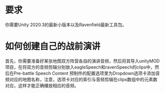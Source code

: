 # 要求
你需要Unity 2020.3的最新小版本以及Ravenfield最新工具包。
# 如何创建自己的战前演讲
首先，你需要准备好某张地图双方阵营各自的演讲音频，然后将其导入unityMOD项目，在将双方的音频剪辑分别放入eagleSpeech和ravenSpeech的clips中，然后在Pre-battle Speech Content 预制件的配置选项里为Dropdown选项卡添加音频对应的地图名称，注意，选项卡对应的索引与音频剪辑在clips数组中的元素数对应，这样才能正确播放相应的音频。
